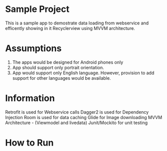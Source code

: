 # Sample Project
This is a sample app to demostrate data loading from webservice and efficently showing in it Recyclerview using MVVM architecture.

# Assumptions 
1. The apps would be designed for Android phones only 
2. App should support only portrait orientation. 
3. App would support only English language. However, provision to add support for other languages would be available.

# Information
Retrofit is used for Webservice calls
Dagger2 is used for Dependency Injection
Room is used for data caching
Glide for Image downloading
MVVM Architecture - (Viewmodel and livedata) 
Junit/Mockito for unit testing

# How to Run

